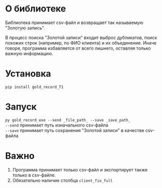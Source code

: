 # О библиотеке
Библиотека принимает csv-файл и возвращает так называемую "Золотую запись".

В процесс поиска "Золотой записи" входит выброс дубликатов, поиск похожих строк (например, по ФИО клиента) и их объединение. Иначе говоря, программа избавляется от всего лишнего, оставляя только важную информацию.

# Установка
```pip install gold_record_T1```

# Запуск 
```py gold_record_exe --send _file_path_ --save _save_path_```\
`--send` принимает путь изначального csv-файла\
`--save` принимает путь сохранения "Золотой записи" в качестве csv-файла

# Важно
1. Программа принимает только csv-файл и экспортирует также только в csv-файле.
2. Обязательно наличие столбца `client_fio_full`